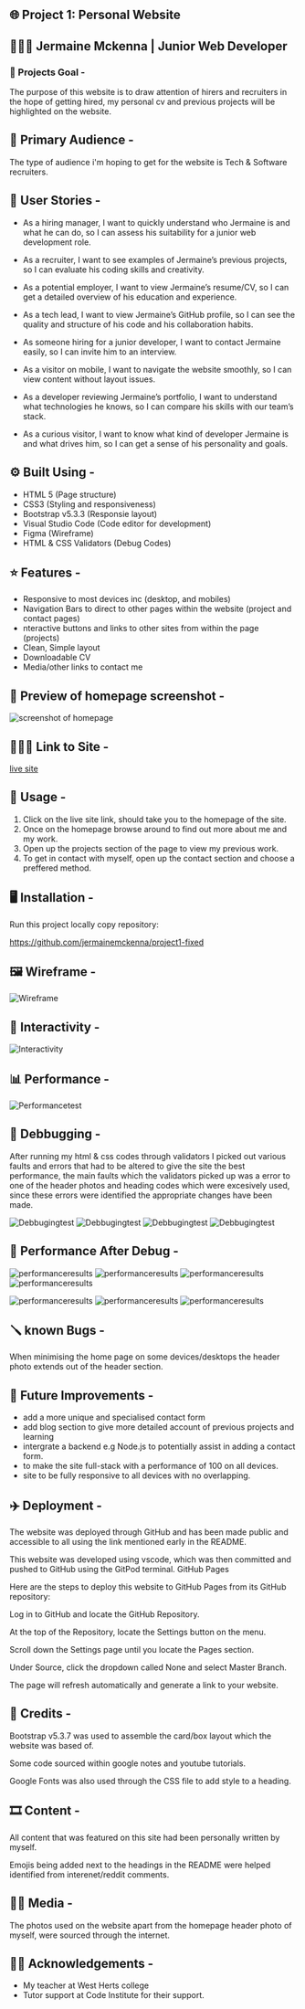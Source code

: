 ## 🌐 Project 1: Personal Website

## 👨🏾‍💻 Jermaine Mckenna | Junior Web Developer

### 📝 Projects Goal - 

The purpose of this website is to draw attention of hirers and recruiters in the hope of getting hired, my personal cv and previous projects will be highlighted on the website.

## 🧠 Primary Audience - 

The type of audience i'm hoping to get for the website is Tech & Software recruiters.

## 📒 User Stories - 

- As a hiring manager, I want to quickly understand who Jermaine is and what he can do, so I can assess his suitability for a junior web development role.

- As a recruiter, I want to see examples of Jermaine’s previous projects, so I can evaluate his coding skills and creativity.

- As a potential employer, I want to view Jermaine’s resume/CV, so I can get a detailed overview of his education and experience.

- As a tech lead, I want to view Jermaine’s GitHub profile, so I can see the quality and structure of his code and his collaboration habits.

- As someone hiring for a junior developer, I want to contact Jermaine easily, so I can invite him to an interview.

- As a visitor on mobile, I want to navigate the website smoothly, so I can view content without layout issues.

- As a developer reviewing Jermaine’s portfolio, I want to understand what technologies he knows, so I can compare his skills with our team’s stack.

- As a curious visitor, I want to know what kind of developer Jermaine is and what drives him, so I can get a sense of his personality and goals.

## :gear: Built Using - 

- HTML 5 (Page structure)
- CSS3 (Styling and responsiveness)
- Bootstrap v5.3.3 (Responsie layout)
- Visual Studio Code (Code editor for development)
- Figma (Wireframe)
- HTML & CSS Validators (Debug Codes)

## :star: Features - 
- Responsive to most devices inc (desktop, and mobiles)
- Navigation Bars to direct to other pages within the website (project and contact pages)
- nteractive buttons and links to other sites from within the page (projects)
- Clean, Simple layout
- Downloadable CV
- Media/other links to contact me

## 📸 Preview of homepage screenshot - 
 
 ![screenshot of homepage](assets/assets/css/58506306-BBA3-42DB-9432-5E46C6305F05.jpeg)

## 🙋🏾‍♂️ Link to Site - 
[live site](https://jermainemckenna.github.io/project1-fixed/)

## 📌 Usage - 

1. Click on the live site link, should take you to the homepage of the site.
2. Once on the homepage browse around to find out more about me and my work.
3. Open up the projects section of the page to view my previous work.
4. To get in contact with myself, open up the contact section and choose a preffered method.

## 🖥️ Installation - 

Run this project locally copy repository:

https://github.com/jermainemckenna/project1-fixed

## 🖼️ Wireframe - 

![Wireframe](assets/assets/css/wireframe.png)

## 📲 Interactivity -

![Interactivity](assets/assets/css/Image%2006-07-2025%20at%2019.58.jpg)

## 📊 Performance - 

![Performancetest](assets/assets/css/Image%2030-06-2025%20at%2018.41.jpg)

## 🐜 Debbugging - 

After running my html & css codes through validators I picked out various faults and errors that had to be altered to give the site the best performance, the main faults which the validators picked up was a error to one of the header photos and heading codes which were excesively used, since these errors were identified the appropriate changes have been made.

![Debbugingtest](assets/assets/css/Image%2002-07-2025%20at%2018.24.jpg)
![Debbugingtest](assets/assets/css/Image%2002-07-2025%20at%2018.28.jpg)
![Debbugingtest](assets/assets/css/Image%2002-07-2025%20at%2018.34.jpg)
![Debbugingtest](assets/assets/css/Image%2002-07-2025%20at%2018.27.jpg)

## 🔋 Performance After Debug - 

![performanceresults](assets/assets/css/html%20valid1.jpg)
![performanceresults](assets/assets/css/html%20valid2.jpg)
![performanceresults](assets/assets/css/html%20validator3.jpg)
![performanceresults](assets/assets/css/css%20valid.jpg)

![performanceresults](assets/assets/css/contactpr.jpg)
![performanceresults](assets/assets/css/Image%2002-07-2025%20at%2019.13.jpg)
![performanceresults](assets/assets/css/projectspr.jpg)

## 🪛 known Bugs - 

When minimising the home page on some devices/desktops the header photo extends out of the header section.

## 📁 Future Improvements - 

- add a more unique and specialised contact form
- add blog section to give more detailed account of previous projects and learning
- intergrate a backend e.g Node.js to potentially assist in adding a contact form.
- to make the site full-stack with a performance of 100 on all devices.
- site to be fully responsive to all devices with no overlapping.

## ✈️ Deployment - 

The website was deployed through GitHub and has been made public and accessible to all using the link mentioned early in the README.

This website was developed using vscode, which was then committed and pushed to GitHub using the GitPod terminal.
GitHub Pages

Here are the steps to deploy this website to GitHub Pages from its GitHub repository:

Log in to GitHub and locate the GitHub Repository.

At the top of the Repository, locate the Settings button on the menu.

Scroll down the Settings page until you locate the Pages section.

Under Source, click the dropdown called None and select Master Branch.

The page will refresh automatically and generate a link to your website.


## 🏦 Credits - 

Bootstrap v5.3.7 was used to assemble the card/box layout which the website was based of.

Some code sourced within google notes and youtube tutorials.

Google Fonts was also used through the CSS file to add style to a heading.

## 🎞️ Content - 

All content that was featured on this site had been personally written by myself.

Emojis being added next to the headings in the README were helped identified from interenet/reddit comments.

## 🤳🏾 Media - 

The photos used on the website apart from the homepage header photo of myself, were sourced through the internet.

## 👏🏾 Acknowledgements - 

- My teacher at West Herts college
- Tutor support at Code Institute for their support.









 



